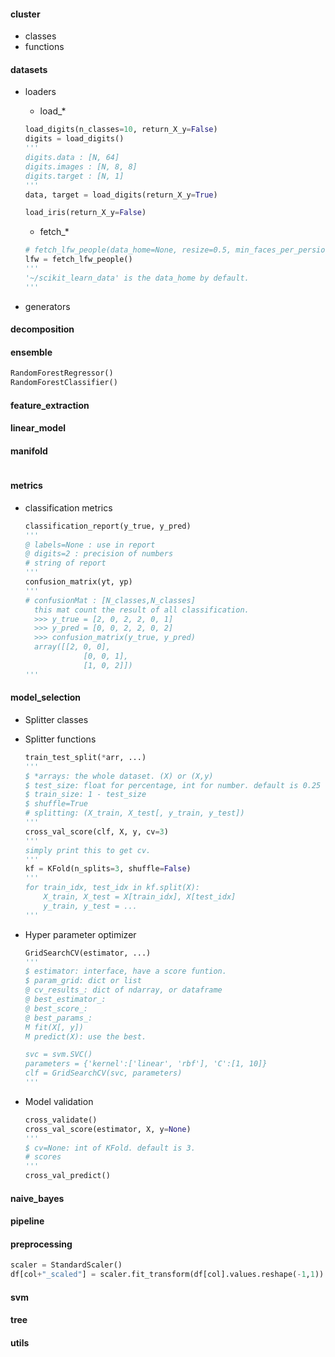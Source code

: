 #### cluster

* classes
* functions

#### datasets

* loaders

  * load_*

  ```python
  load_digits(n_classes=10, return_X_y=False)
  digits = load_digits()
  '''
  digits.data : [N, 64]
  digits.images : [N, 8, 8]
  digits.target : [N, 1]
  '''
  data, target = load_digits(return_X_y=True)
  
  load_iris(return_X_y=False)
  ```

  * fetch_*

  ```python
  # fetch_lfw_people(data_home=None, resize=0.5, min_faces_per_persion=0, color=False, ...)
  lfw = fetch_lfw_people()
  '''
  '~/scikit_learn_data' is the data_home by default.
  '''
  ```

* generators

#### decomposition

#### ensemble

```python
RandomForestRegressor()
RandomForestClassifier()
```



#### feature_extraction

####  linear_model

#### manifold

```python


```



#### metrics

* classification metrics

  ```python
  classification_report(y_true, y_pred)
  '''
  @ labels=None : use in report
  @ digits=2 : precision of numbers
  # string of report
  '''
  confusion_matrix(yt, yp)
  '''
  # confusionMat : [N_classes,N_classes]
  	this mat count the result of all classification.
  	>>> y_true = [2, 0, 2, 2, 0, 1]
  	>>> y_pred = [0, 0, 2, 2, 0, 2]
  	>>> confusion_matrix(y_true, y_pred)
  	array([[2, 0, 0],
        	   [0, 0, 1],
         	   [1, 0, 2]])
  '''
  ```


#### model_selection

* Splitter classes

* Splitter functions

  ```python
  train_test_split(*arr, ...)
  '''
  $ *arrays: the whole dataset. (X) or (X,y)
  $ test_size: float for percentage, int for number. default is 0.25
  $ train_size: 1 - test_size
  $ shuffle=True
  # splitting: (X_train, X_test[, y_train, y_test])
  '''
  cross_val_score(clf, X, y, cv=3)
  '''
  simply print this to get cv.
  '''
  kf = KFold(n_splits=3, shuffle=False)
  '''
  for train_idx, test_idx in kf.split(X):
      X_train, X_test = X[train_idx], X[test_idx]
      y_train, y_test = ...
  '''
  
  ```

* Hyper parameter optimizer

  ```python
  GridSearchCV(estimator, ...)
  '''
  $ estimator: interface, have a score funtion.
  $ param_grid: dict or list
  @ cv_results_: dict of ndarray, or dataframe
  @ best_estimator_: 
  @ best_score_:
  @ best_params_:
  M fit(X[, y])
  M predict(X): use the best.
  
  svc = svm.SVC()
  parameters = {'kernel':['linear', 'rbf'], 'C':[1, 10]}
  clf = GridSearchCV(svc, parameters)
  '''
  ```

* Model validation

  ```python
  cross_validate()
  cross_val_score(estimator, X, y=None)
  '''
  $ cv=None: int of KFold. default is 3.
  # scores
  '''
  cross_val_predict()
  ```


#### naive_bayes

#### pipeline

#### preprocessing

```python
scaler = StandardScaler()
df[col+"_scaled"] = scaler.fit_transform(df[col].values.reshape(-1,1))

```



#### svm

#### tree

#### utils


